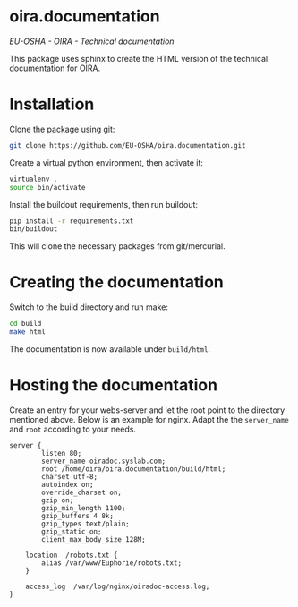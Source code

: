 # oira.documentation
*EU-OSHA - OIRA - Technical documentation*

This package uses sphinx to create the HTML version of the technical documentation for OIRA.

# Installation

Clone the package using git:

```bash
git clone https://github.com/EU-OSHA/oira.documentation.git
```

Create a virtual python environment, then activate it:

```bash
virtualenv .
source bin/activate
```

Install the buildout requirements, then run buildout:

```bash
pip install -r requirements.txt
bin/buildout
```

This will clone the necessary packages from git/mercurial.

# Creating the documentation

Switch to the build directory and run make:

```bash
cd build
make html
```

The documentation is now available under `build/html`. 

# Hosting the documentation

Create an entry for your webs-server and let the root point to the directory mentioned above. Below is an example for nginx. Adapt the the `server_name` and `root` according to your needs.

```nginx
server {
        listen 80;
        server_name oiradoc.syslab.com;
        root /home/oira/oira.documentation/build/html;
        charset utf-8;
        autoindex on;
        override_charset on;
        gzip on;
        gzip_min_length 1100;
        gzip_buffers 4 8k;
        gzip_types text/plain;
        gzip_static on;
        client_max_body_size 128M;

    location  /robots.txt {
        alias /var/www/Euphorie/robots.txt;
    }

    access_log  /var/log/nginx/oiradoc-access.log;
}
```

